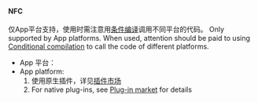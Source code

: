 #### NFC

仅App平台支持，使用时需注意用[条件编译](https://uniapp.dcloud.io/platform)调用不同平台的代码。
Only supported by App platforms. When used, attention should be paid to using [Conditional compilation](https://uniapp.dcloud.io/platform) to call the code of different platforms.

- App 平台：
- App platform:
  1. 使用原生插件，详见[插件市场](https://ext.dcloud.net.cn/search?q=nfc)
  1. For native plug-ins, see [Plug-in market](https://ext.dcloud.net.cn/search?q=nfc) for details
